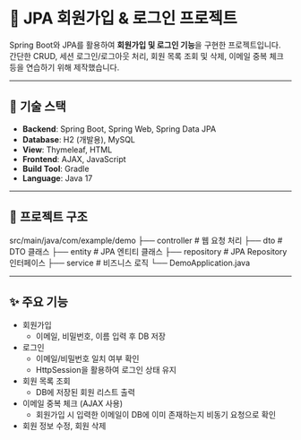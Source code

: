 # 📝 JPA 회원가입 & 로그인 프로젝트

Spring Boot와 JPA를 활용하여 **회원가입 및 로그인 기능**을 구현한 프로젝트입니다.  
간단한 CRUD, 세션 로그인/로그아웃 처리, 회원 목록 조회 및 삭제, 이메일 중복 체크 등을 연습하기 위해 제작했습니다.

---

## 🚀 기술 스택
- **Backend**: Spring Boot, Spring Web, Spring Data JPA
- **Database**: H2 (개발용), MySQL
- **View**: Thymeleaf, HTML
- **Frontend**: AJAX, JavaScript
- **Build Tool**: Gradle
- **Language**: Java 17

---

## 📂 프로젝트 구조
src/main/java/com/example/demo
├── controller # 웹 요청 처리
├── dto # DTO 클래스
├── entity # JPA 엔티티 클래스
├── repository # JPA Repository 인터페이스
├── service # 비즈니스 로직
└── DemoApplication.java

---

## ✨ 주요 기능
- 회원가입  
  - 이메일, 비밀번호, 이름 입력 후 DB 저장
- 로그인  
  - 이메일/비밀번호 일치 여부 확인
  - HttpSession을 활용하여 로그인 상태 유지
- 회원 목록 조회  
  - DB에 저장된 회원 리스트 출력
- 이메일 중복 체크 (AJAX 사용) 
  - 회원가입 시 입력한 이메일이 DB에 이미 존재하는지 비동기 요청으로 확인
- 회원 정보 수정, 회원 삭제
